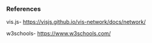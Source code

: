 ### References
vis.js- 
https://visjs.github.io/vis-network/docs/network/

w3schools- https://www.w3schools.com/
